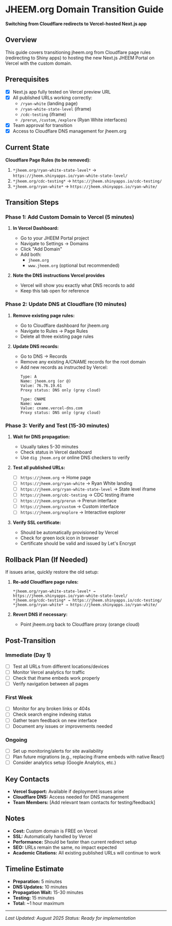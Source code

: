 # JHEEM.org Domain Transition Guide

**Switching from Cloudflare redirects to Vercel-hosted Next.js app**

## Overview

This guide covers transitioning jheem.org from Cloudflare page rules (redirecting to Shiny apps) to hosting the new Next.js JHEEM Portal on Vercel with the custom domain.

## Prerequisites

- [x] Next.js app fully tested on Vercel preview URL
- [x] All published URLs working correctly:
  - `/ryan-white` (landing page)
  - `/ryan-white-state-level` (iframe)
  - `/cdc-testing` (iframe)
  - `/prerun`, `/custom`, `/explore` (Ryan White interfaces)
- [x] Team approval for transition
- [x] Access to Cloudflare DNS management for jheem.org

## Current State

**Cloudflare Page Rules (to be removed):**
1. `*jheem.org/ryan-white-state-level*` → `https://jheem.shinyapps.io/ryan-white-state-level/`
2. `*jheem.org/cdc-testing*` → `https://jheem.shinyapps.io/cdc-testing/`  
3. `*jheem.org/ryan-white*` → `https://jheem.shinyapps.io/ryan-white/`

## Transition Steps

### Phase 1: Add Custom Domain to Vercel (5 minutes)

1. **In Vercel Dashboard:**
   - Go to your JHEEM Portal project
   - Navigate to Settings → Domains
   - Click "Add Domain"
   - Add both:
     - `jheem.org`
     - `www.jheem.org` (optional but recommended)

2. **Note the DNS instructions Vercel provides**
   - Vercel will show you exactly what DNS records to add
   - Keep this tab open for reference

### Phase 2: Update DNS at Cloudflare (10 minutes)

1. **Remove existing page rules:**
   - Go to Cloudflare dashboard for jheem.org
   - Navigate to Rules → Page Rules
   - Delete all three existing page rules

2. **Update DNS records:**
   - Go to DNS → Records
   - Remove any existing A/CNAME records for the root domain
   - Add new records as instructed by Vercel:
     ```
     Type: A
     Name: jheem.org (or @)
     Value: 76.76.19.61
     Proxy status: DNS only (gray cloud)
     
     Type: CNAME
     Name: www  
     Value: cname.vercel-dns.com
     Proxy status: DNS only (gray cloud)
     ```

### Phase 3: Verify and Test (15-30 minutes)

1. **Wait for DNS propagation:**
   - Usually takes 5-30 minutes
   - Check status in Vercel dashboard
   - Use `dig jheem.org` or online DNS checkers to verify

2. **Test all published URLs:**
   - [ ] `https://jheem.org` → Home page
   - [ ] `https://jheem.org/ryan-white` → Ryan White landing
   - [ ] `https://jheem.org/ryan-white-state-level` → State level iframe
   - [ ] `https://jheem.org/cdc-testing` → CDC testing iframe
   - [ ] `https://jheem.org/prerun` → Prerun interface
   - [ ] `https://jheem.org/custom` → Custom interface  
   - [ ] `https://jheem.org/explore` → Interactive explorer

3. **Verify SSL certificate:**
   - Should be automatically provisioned by Vercel
   - Check for green lock icon in browser
   - Certificate should be valid and issued by Let's Encrypt

## Rollback Plan (If Needed)

If issues arise, quickly restore the old setup:

1. **Re-add Cloudflare page rules:**
   ```
   *jheem.org/ryan-white-state-level* → https://jheem.shinyapps.io/ryan-white-state-level/
   *jheem.org/cdc-testing* → https://jheem.shinyapps.io/cdc-testing/
   *jheem.org/ryan-white* → https://jheem.shinyapps.io/ryan-white/
   ```

2. **Revert DNS if necessary:**
   - Point jheem.org back to Cloudflare proxy (orange cloud)

## Post-Transition

### Immediate (Day 1)
- [ ] Test all URLs from different locations/devices
- [ ] Monitor Vercel analytics for traffic
- [ ] Check that iframe embeds work properly
- [ ] Verify navigation between all pages

### First Week
- [ ] Monitor for any broken links or 404s
- [ ] Check search engine indexing status
- [ ] Gather team feedback on new interface
- [ ] Document any issues or improvements needed

### Ongoing
- [ ] Set up monitoring/alerts for site availability
- [ ] Plan future migrations (e.g., replacing iframe embeds with native React)
- [ ] Consider analytics setup (Google Analytics, etc.)

## Key Contacts

- **Vercel Support:** Available if deployment issues arise
- **Cloudflare DNS:** Access needed for DNS management
- **Team Members:** [Add relevant team contacts for testing/feedback]

## Notes

- **Cost:** Custom domain is FREE on Vercel
- **SSL:** Automatically handled by Vercel
- **Performance:** Should be faster than current redirect setup
- **SEO:** URLs remain the same, no impact expected
- **Academic Citations:** All existing published URLs will continue to work

## Timeline Estimate

- **Preparation:** 5 minutes
- **DNS Updates:** 10 minutes  
- **Propagation Wait:** 15-30 minutes
- **Testing:** 15 minutes
- **Total:** ~1 hour maximum

---

*Last Updated: August 2025*
*Status: Ready for implementation*